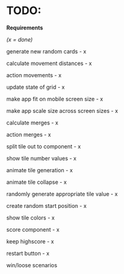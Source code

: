 # TODO:

__Requirements__

_(x = done)_

generate new random cards - x

calculate movement distances - x

action movements - x

update state of grid - x

make app fit on mobile screen size - x

make app scale size across screen sizes - x

calculate merges - x

action merges - x

split tile out to component - x

show tile number values - x

animate tile generation - x

animate tile collapse - x

randomly generate appropriate tile value - x

create random start position - x

show tile colors - x

score component - x

keep highscore - x

restart button - x

win/loose scenarios 
